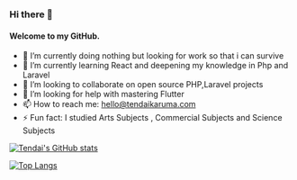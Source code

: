 ### Hi there 👋
#### Welcome to my GitHub.

- 🔭 I’m currently doing nothing but looking for work so that i can survive
- 🌱 I’m currently learning React and deepening my knowledge in Php and Laravel
- 👯 I’m looking to collaborate on open source PHP,Laravel projects
- 🤔 I’m looking for help with mastering Flutter
- 📫 How to reach me: hello@tendaikaruma.com
- ⚡ Fun fact: I studied Arts Subjects , Commercial Subjects and Science Subjects

[![Tendai's GitHub stats](https://github-readme-stats.vercel.app/api?username=protendai&theme=prussian&count_private=true&show_icons=true)](https://github.com/protendai/github-readme-stats)

[![Top Langs](https://github-readme-stats.vercel.app/api/top-langs/?username=protendai)](https://github.com/protendai/github-readme-stats)
